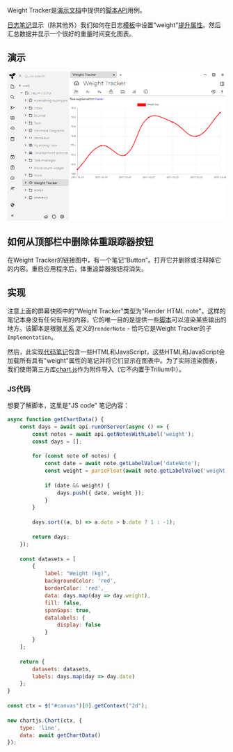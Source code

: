 Weight Tracker是[演示文档](./文档.md#演示文件)中提供的[脚本API](./脚本API.md)用例。

[日志笔记](./日志笔记.md)显示（除其他外）我们如何在日志[模板](./模板.md)中设置"weight"[提升属性](./提升属性.md)。然后汇总数据并显示一个很好的重量时间变化图表。

## 演示

![](images/weight-tracker.png)

## 如何从顶部栏中删除体重跟踪器按钮

在Weight Tracker的链接图中，有一个笔记“Button”。打开它并删除或注释掉它的内容。重启应用程序后，体重追踪器按钮将消失。

## 实现

注意上面的屏幕快照中的"Weight Tracker"类型为"Render HTML note"。这样的笔记本身没有任何有用的内容，它的唯一目的是提供一些[脚本](./脚本.md)可以渲染某些输出的地方。该脚本是根据[关系](./属性.md) 定义的`renderNote` - 恰巧它是Weight Tracker的子`Implementation`。

然后，此实现[代码笔记](./代码笔记.md)包含一些HTML和JavaScript，这些HTML和JavaScript会加载所有具有"weight"属性的笔记并将它们显示在图表中。为了实际渲染图表，我们使用第三方库[chart.js](https://www.chartjs.org/)作为附件导入（它不内置于Trilium中）。

### **JS代码**

想要了解脚本，这里是"JS code" 笔记内容：
```javascript
async function getChartData() {
    const days = await api.runOnServer(async () => {
        const notes = await api.getNotesWithLabel('weight');
        const days = [];

        for (const note of notes) {
            const date = await note.getLabelValue('dateNote');
            const weight = parseFloat(await note.getLabelValue('weight'));

            if (date && weight) {
                days.push({ date, weight });
            }
        }

        days.sort((a, b) => a.date > b.date ? 1 : -1);

        return days;
    });

    const datasets = [
        {
            label: "Weight (kg)",
            backgroundColor: 'red',
            borderColor: 'red',
            data: days.map(day => day.weight),
            fill: false,
            spanGaps: true,
            datalabels: {
                display: false
            }
        }
    ];

    return {
        datasets: datasets,
        labels: days.map(day => day.date)
    };
}

const ctx = $("#canvas")[0].getContext("2d");

new chartjs.Chart(ctx, {
    type: 'line',
    data: await getChartData()
});
```